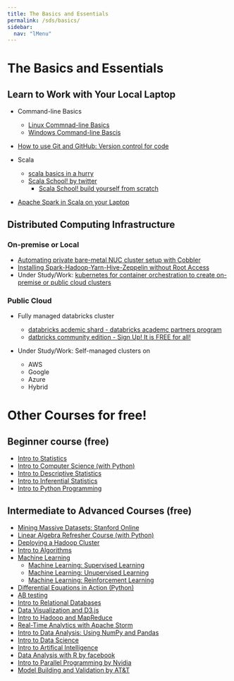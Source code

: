 ```yaml
---
title: The Basics and Essentials 
permalink: /sds/basics/
sidebar:
  nav: "lMenu"
---
```


# The Basics and Essentials

## Learn to Work with Your Local Laptop
* Command-line Basics
	* [Linux Commnad-line Basics](https://www.udacity.com/course/linux-command-line-basics--ud595)
	* [Windows Command-line Bascis](https://www.lynda.com/-tutorials/Windows-command-line-basics/497312/513424-4.html)

* [How to use Git and GitHub: Version control for code](https://www.udacity.com/course/how-to-use-git-and-github--ud775)

* Scala
	* [scala basics in a hurry](http://www.dhgarrette.com/nlpclass/scala/basics.html)
	* [Scala School! by twitter](http://twitter.github.io/scala_school/)
		* [Scala School! build yourself from scratch](https://github.com/twitter/scala_school)

* [Apache Spark in Scala on your Laptop](local/sparkScala/)

## Distributed Computing Infrastructure

### On-premise or Local 

* [Automating private bare-metal NUC cluster setup with Cobbler](onpremise/NUCcluster/)
* [Installing Spark-Hadoop-Yarn-Hive-Zeppelin without Root Access](onpremise/rootless/)
* Under Study/Work: [kubernetes for container orchestration to create on-premise or public cloud clusters](kubernetes/standalone/spark/)

### Public Cloud

* Fully managed databricks cluster
	* [databricks acdemic shard - databricks academc partners program](https://academics.cloud.databricks.com) 
	* [datbricks community edition - Sign Up! It is FREE for all!](https://community.cloud.databricks.com/login.html)

* Under Study/Work: Self-managed clusters on
	* AWS
	* Google
	* Azure
	* Hybrid

# Other Courses for free!

## Beginner course (free)


* [Intro to Statistics](https://www.udacity.com/course/intro-to-statistics--st101)
* [Intro to Computer Science (with Python)](https://www.udacity.com/course/intro-to-computer-science--cs101)
* [Intro to Descriptive Statistics](https://www.udacity.com/course/intro-to-descriptive-statistics--ud827)
* [Intro to Inferential Statistics](https://www.udacity.com/course/intro-to-inferential-statistics--ud201)
* [Intro to Python Programming](https://www.udacity.com/course/programming-foundations-with-python--ud036)

## Intermediate to Advanced Courses (free)
* [Mining Massive Datasets: Stanford Online](http://www.mmds.org/#ver21)
* [Linear Algebra Refresher Course (with Python)](https://www.udacity.com/course/linear-algebra-refresher-course--ud953)
* [Deploying a Hadoop Cluster](https://www.udacity.com/course/deploying-a-hadoop-cluster--ud1000)
* [Intro to Algorithms](https://www.udacity.com/course/intro-to-algorithms--cs215)
* [Machine Learning](https://www.udacity.com/course/machine-learning--ud262)
	* [Machine Learning: Supervised Learning](https://www.udacity.com/course/machine-learning-supervised-learning--ud675)
	* [Machine Learning: Unupervised Learning](https://www.udacity.com/course/machine-learning-unsupervised-learning--ud741)
	* [Machine Learning: Reinforcement Learning](https://www.udacity.com/course/machine-learning-reinforcement-learning--ud820)
* [Differential Equations in Action (Python)](https://www.udacity.com/course/differential-equations-in-action--cs222)
* [AB testing](https://www.udacity.com/course/ab-testing--ud257)
* [Intro to Relational Databases](https://www.udacity.com/course/intro-to-relational-databases--ud197)
* [Data Visualization and D3.js](https://www.udacity.com/course/data-visualization-and-d3js--ud507)
* [Intro to Hadoop and MapReduce](https://www.udacity.com/course/intro-to-hadoop-and-mapreduce--ud617)
* [Real-Time Analytics with Apache Storm](https://www.udacity.com/course/real-time-analytics-with-apache-storm--ud381)
* [Intro to Data Analysis: Using NumPy and Pandas](https://www.udacity.com/course/intro-to-data-analysis--ud170)
* [Intro to Data Science](https://www.udacity.com/course/intro-to-data-science--ud359)
* [Intro to Artifical Intelligence](https://www.udacity.com/course/intro-to-artificial-intelligence--cs271)
* [Data Analysis with R by facebook](https://www.udacity.com/course/data-analysis-with-r--ud651)
* [Intro to Parallel Programming by Nvidia](https://www.udacity.com/course/intro-to-parallel-programming--cs344)
* [Model Building and Validation by AT&T](https://www.udacity.com/course/model-building-and-validation--ud919)





